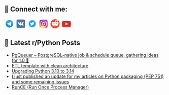 ## 🔎 Connect with me:
[<img src="https://github.com/bullbesh/bullbesh/blob/main/images/Telegram.png" width="32" height="32" />](https://t.me/bullbesh)
[<img src="https://github.com/bullbesh/bullbesh/blob/main/images/VK.png" width="32" height="32" />](https://vk.com/bullbesh)
[<img src="https://github.com/bullbesh/bullbesh/blob/main/images/Twitter.png" width="32" height="32" />](https://twitter.com/bullbesh1)
[<img src="https://github.com/bullbesh/bullbesh/blob/main/images/Instagram.png" width="32" height="32" />](https://www.instagram.com/bullbesh)
[<img src="https://github.com/bullbesh/bullbesh/blob/main/images/Reddit.png" width="32" height="32" />](https://www.reddit.com/user/bullbesh)
[<img src="https://github.com/bullbesh/bullbesh/blob/main/images/YouTube.png" width="32" height="32" />](https://www.youtube.com/channel/UCtfjRs6uzgq5mfm8S06WTcg)

## 📕 Latest r/Python Posts
<!-- BLOG-POST-LIST:START -->
- [PgQueuer – PostgreSQL-native job &amp; schedule queue, gathering ideas for 1.0 🎯](https://www.reddit.com/r/Python/comments/1kd6ci0/pgqueuer_postgresqlnative_job_schedule_queue/)
- [ETL template with clean architecture](https://www.reddit.com/r/Python/comments/1kd4aib/etl_template_with_clean_architecture/)
- [Upgrading Python 3.10 to 3.14](https://www.reddit.com/r/Python/comments/1kd3w42/upgrading_python_310_to_314/)
- [I just published an update for my articles on Python packaging &lpar;PEP 751&rpar; and some remaining issues](https://www.reddit.com/r/Python/comments/1kcumjf/i_just_published_an_update_for_my_articles_on/)
- [RunCE &lpar;Run Once Process Manager&rpar;](https://www.reddit.com/r/Python/comments/1kcspp7/runce_run_once_process_manager/)
<!-- BLOG-POST-LIST:END -->

